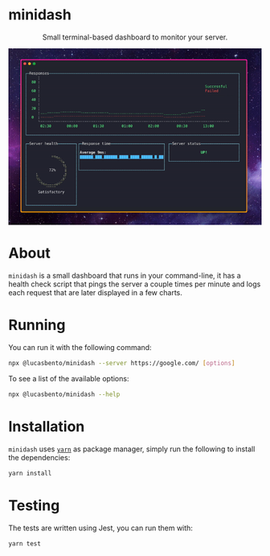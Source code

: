 # minidash

<p align="center">
  Small terminal-based dashboard to monitor your server.
</p>

<p align="center">
  <img align="center" src="./images/minidash.gif" />
</p>

# About

`minidash` is a small dashboard that runs in your command-line, it has a health check script that pings the server a couple times per minute and logs each request that are later displayed in a few charts.

# Running

You can run it with the following command:

```sh
npx @lucasbento/minidash --server https://google.com/ [options]
```

To see a list of the available options:

```sh
npx @lucasbento/minidash --help
```

# Installation

`minidash` uses [`yarn`] as package manager, simply run the following to install the dependencies:

```sh
yarn install
```

# Testing

The tests are written using Jest, you can run them with:

```sh
yarn test
```

[`yarn`]: https://yarnpkg.com/
